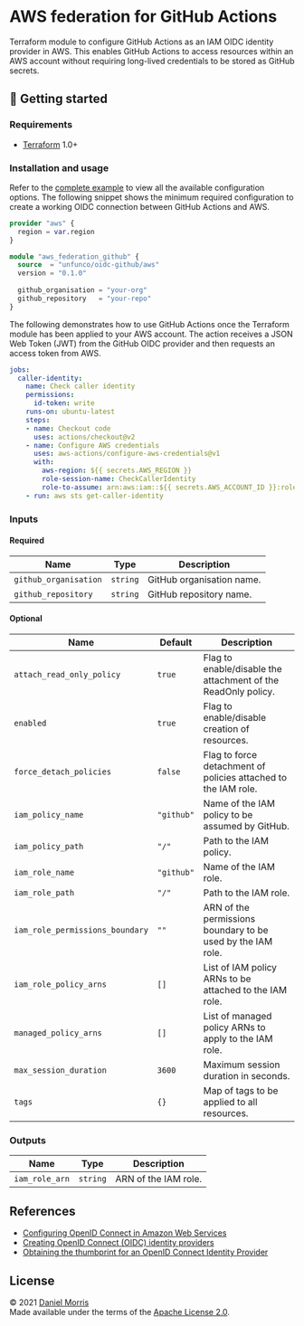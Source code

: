 # AWS federation for GitHub Actions

Terraform module to configure GitHub Actions as an IAM OIDC identity provider
in AWS. This enables GitHub Actions to access resources within an AWS account
without requiring long-lived credentials to be stored as GitHub secrets.

## 🔨 Getting started

### Requirements

* [Terraform] 1.0+

### Installation and usage

Refer to the [complete example] to view all the available configuration options.
The following snippet shows the minimum required configuration to create a
working OIDC connection between GitHub Actions and AWS.

```terraform
provider "aws" {
  region = var.region
}

module "aws_federation_github" {
  source  = "unfunco/oidc-github/aws"
  version = "0.1.0"
  
  github_organisation = "your-org"
  github_repository   = "your-repo"
}
```

The following demonstrates how to use GitHub Actions once the Terraform module
has been applied to your AWS account. The action receives a JSON Web Token (JWT)
from the GitHub OIDC provider and then requests an access token from AWS.

```yaml
jobs:
  caller-identity:
    name: Check caller identity
    permissions:
      id-token: write
    runs-on: ubuntu-latest
    steps:
    - name: Checkout code
      uses: actions/checkout@v2
    - name: Configure AWS credentials
      uses: aws-actions/configure-aws-credentials@v1
      with:
        aws-region: ${{ secrets.AWS_REGION }}
        role-session-name: CheckCallerIdentity
        role-to-assume: arn:aws:iam::${{ secrets.AWS_ACCOUNT_ID }}:role/github
    - run: aws sts get-caller-identity
```

### Inputs

#### Required

| Name                   | Type     | Description               |
| ---------------------- | -------- | ------------------------- |
| `github_organisation`  | `string` | GitHub organisation name. |
| `github_repository`    | `string` | GitHub repository name.   |

#### Optional

| Name                            | Default    | Description                                                    |
| ------------------------------- | ---------- | -------------------------------------------------------------- |
| `attach_read_only_policy`       | `true`     | Flag to enable/disable the attachment of the ReadOnly policy.  |
| `enabled`                       | `true`     | Flag to enable/disable creation of resources.                  |
| `force_detach_policies`         | `false`    | Flag to force detachment of policies attached to the IAM role. |
| `iam_policy_name`               | `"github"` | Name of the IAM policy to be assumed by GitHub.                |
| `iam_policy_path`               | `"/"`      | Path to the IAM policy.                                        |
| `iam_role_name`                 | `"github"` | Name of the IAM role.                                          |
| `iam_role_path`                 | `"/"`      | Path to the IAM role.                                          |
| `iam_role_permissions_boundary` | `""`       | ARN of the permissions boundary to be used by the IAM role.    |
| `iam_role_policy_arns`          | `[]`       | List of IAM policy ARNs to be attached to the IAM role.        |
| `managed_policy_arns`           | `[]`       | List of managed policy ARNs to apply to the IAM role.          |
| `max_session_duration`          | `3600`     | Maximum session duration in seconds.                           |
| `tags`                          | `{}`       | Map of tags to be applied to all resources.                    |

### Outputs

| Name                   | Type     | Description               |
| ---------------------- | -------- | ------------------------- |
| `iam_role_arn`         | `string` | ARN of the IAM role.      |

## References

* [Configuring OpenID Connect in Amazon Web Services]
* [Creating OpenID Connect (OIDC) identity providers]
* [Obtaining the thumbprint for an OpenID Connect Identity Provider]

## License

© 2021 [Daniel Morris](https://unfun.co)  
Made available under the terms of the [Apache License 2.0].

[Apache License 2.0]: LICENSE.md
[Complete example]: examples/complete
[Configuring OpenID Connect in Amazon Web Services]: https://docs.github.com/en/actions/deployment/security-hardening-your-deployments/configuring-openid-connect-in-amazon-web-services
[Creating OpenID Connect (OIDC) identity providers]: https://docs.aws.amazon.com/IAM/latest/UserGuide/id_roles_providers_create_oidc.html
[Make]: https://www.gnu.org/software/make/
[Obtaining the thumbprint for an OpenID Connect Identity Provider]: https://docs.aws.amazon.com/IAM/latest/UserGuide/id_roles_providers_create_oidc_verify-thumbprint.html
[Terraform]: https://www.terraform.io
